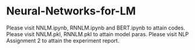 # Neural-Networks-for-LM
Please visit NNLM.ipynb, RNNLM.ipynb and BERT.ipynb to attain codes.
Please visit NNLM.pkl, RNNLM.pkl to attain model paras.
Please visit NLP Assignment 2 to attain the experiment report.
